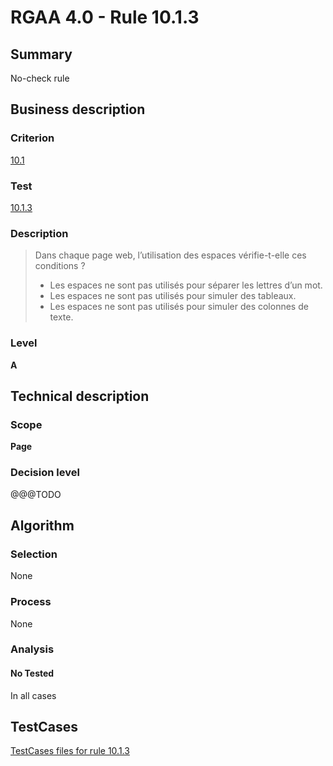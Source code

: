 # RGAA 4.0 - Rule 10.1.3

## Summary
No-check rule


## Business description

### Criterion
[10.1](https://www.numerique.gouv.fr/publications/rgaa-accessibilite/methode/criteres/#crit-10-1)

### Test
[10.1.3](https://www.numerique.gouv.fr/publications/rgaa-accessibilite/methode/criteres/#test-10-1-3)

### Description
> Dans chaque page web, l’utilisation des espaces vérifie-t-elle ces conditions ?
> 
> * Les espaces ne sont pas utilisés pour séparer les lettres d’un mot.
> * Les espaces ne sont pas utilisés pour simuler des tableaux.
> * Les espaces ne sont pas utilisés pour simuler des colonnes de texte.

### Level
**A**


## Technical description

### Scope
**Page**

### Decision level
@@@TODO


## Algorithm

### Selection
None

### Process
None

### Analysis

#### No Tested
In all cases


##  TestCases

[TestCases files for rule 10.1.3](https://gitlab.com/asqatasun/Asqatasun/-/tree/v5/rules/rules-rgaa4.0/src/test/resources/testcases/rgaa40//Rgaa40Rule100103/)


